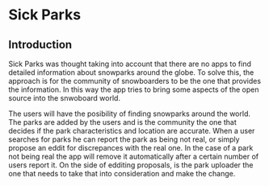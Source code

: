# Sick Parks

## Introduction

Sick Parks was thought taking into account that there are no apps to find detailed information about snowparks around the globe. To solve this, the approach is for the community of snowboarders to be the one that provides the information. In this way the app tries to bring some aspects of the open source into the snwoboard world.

The users will have the posibility of finding snowparks around the world. The parks are added by the users and is the community the one that decides if the park characteristics and location are accurate. When a user searches for parks he can report the park as being not real, or simply propose an eddit for discrepances with the real one. In the case of a park not being real the app will remove it automatically after a certain number of users report it. On the side of edditing proposals, is the park uploader the one that needs to take that into consideration and make the change.
